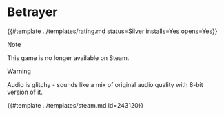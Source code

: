 # Betrayer

{{#template ../templates/rating.md status=Silver installs=Yes opens=Yes}} 

> [!NOTE]
> This game is no longer available on Steam.

> [!WARNING]
> Audio is glitchy - sounds like a mix of original audio quality with 8-bit version of it.

{{#template ../templates/steam.md id=243120}}